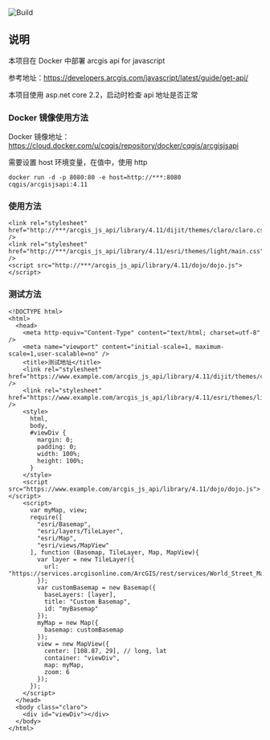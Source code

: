 ![Build](https://cqgis.visualstudio.com/ArcgisAPIDocker/_apis/build/status/ArcgisAPIDocker-ASP.NET%20Core-CI)

## 说明

本项目在 Docker 中部署 arcgis api for javascript

参考地址：https://developers.arcgis.com/javascript/latest/guide/get-api/

本项目使用 asp.net core 2.2，启动时检查 api 地址是否正常

### Docker 镜像使用方法

Docker 镜像地址：https://cloud.docker.com/u/cqgis/repository/docker/cqgis/arcgisjsapi

需要设置 host 环境变量，在值中，使用 http

`docker run -d -p 8080:80 -e host=http://***:8080 cqgis/arcgisjsapi:4.11`

### 使用方法

```
<link rel="stylesheet" href="http://***/arcgis_js_api/library/4.11/dijit/themes/claro/claro.css" />
<link rel="stylesheet" href="http://***/arcgis_js_api/library/4.11/esri/themes/light/main.css" />
<script src="http://***/arcgis_js_api/library/4.11/dojo/dojo.js"></script>
```

### 测试方法

```
<!DOCTYPE html>
<html>
  <head>
    <meta http-equiv="Content-Type" content="text/html; charset=utf-8" />
    <meta name="viewport" content="initial-scale=1, maximum-scale=1,user-scalable=no" />
    <title>测试地址</title>
    <link rel="stylesheet" href="https://www.example.com/arcgis_js_api/library/4.11/dijit/themes/claro/claro.css" />
    <link rel="stylesheet" href="https://www.example.com/arcgis_js_api/library/4.11/esri/themes/light/main.css" />
    <style>
      html,
      body,
      #viewDiv {
        margin: 0;
        padding: 0;
        width: 100%;
        height: 100%;
      }
    </style>
    <script src="https://www.example.com/arcgis_js_api/library/4.11/dojo/dojo.js"></script>
    <script>
      var myMap, view;
      require([
        "esri/Basemap",
        "esri/layers/TileLayer",
        "esri/Map",
        "esri/views/MapView"
      ], function (Basemap, TileLayer, Map, MapView){
        var layer = new TileLayer({
          url: "https://services.arcgisonline.com/ArcGIS/rest/services/World_Street_Map/MapServer"
        });
        var customBasemap = new Basemap({
          baseLayers: [layer],
          title: "Custom Basemap",
          id: "myBasemap"
        });
        myMap = new Map({
          basemap: customBasemap
        });
        view = new MapView({
          center: [108.87, 29], // long, lat
          container: "viewDiv",
          map: myMap,
          zoom: 6
        });
      });
    </script>
  </head>
  <body class="claro">
    <div id="viewDiv"></div>
  </body>
</html>

```
